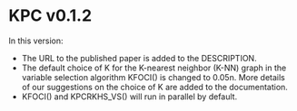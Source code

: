 # KPC v0.1.2
In this version:
* The URL to the published paper is added to the DESCRIPTION.
* The default choice of K for the K-nearest neighbor (K-NN) graph in the variable selection algorithm KFOCI() is changed to 0.05n. More details of our suggestions on the choice of K are added to the documentation.
* KFOCI() and KPCRKHS_VS() will run in parallel by default. 